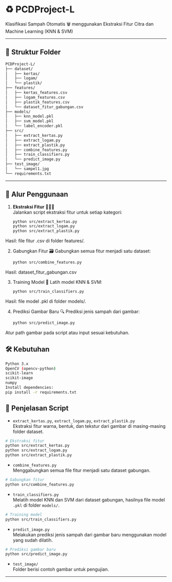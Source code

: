 # ♻️ PCDProject-L

Klasifikasi Sampah Otomatis 🗑️ menggunakan Ekstraksi Fitur Citra dan Machine Learning (KNN & SVM)

---

## 📁 Struktur Folder

```bash
PCDProject-L/
├── dataset/
│   ├── kertas/
│   ├── logam/
│   └── plastik/
├── features/
│   ├── kertas_features.csv
│   ├── logam_features.csv
│   ├── plastik_features.csv
│   └── dataset_fitur_gabungan.csv
├── models/
│   ├── knn_model.pkl
│   ├── svm_model.pkl
│   └── label_encoder.pkl
├── src/
│   ├── extract_kertas.py
│   ├── extract_logam.py
│   ├── extract_plastik.py
│   ├── combine_features.py
│   ├── train_classifiers.py
│   └── predict_image.py
├── test_image/
│   └── sampel1.jpg
└── requirements.txt
```
---

## 🚀 Alur Penggunaan

1. **Ekstraksi Fitur** 🎨🔺🧩  
   Jalankan script ekstraksi fitur untuk setiap kategori:
   ```sh
   python src/extract_kertas.py
   python src/extract_logam.py
   python src/extract_plastik.py
   ```
Hasil: file fitur .csv di folder features/.

2. Gabungkan Fitur 🗃️
Gabungkan semua fitur menjadi satu dataset:
    ```sh
    python src/combine_features.py
Hasil: dataset_fitur_gabungan.csv

3. Training Model 🤖
Latih model KNN & SVM:
     ```sh
    python src/train_classifiers.py
Hasil: file model .pkl di folder models/.

4. Prediksi Gambar Baru 🔍
Prediksi jenis sampah dari gambar:
     ```sh
    python src/predict_image.py
Atur path gambar pada script atau input sesuai kebutuhan.

## 🛠️ Kebutuhan
```bash
Python 3.x
OpenCV (opencv-python)
scikit-learn
scikit-image
numpy
Install dependencies:
pip install -r requirements.txt
```
## 📜 Penjelasan Script

- `extract_kertas.py`, `extract_logam.py`, `extract_plastik.py`  
  Ekstraksi fitur warna, bentuk, dan tekstur dari gambar di masing-masing folder dataset.
```sh
# Ekstraksi fitur
python src/extract_kertas.py
python src/extract_logam.py
python src/extract_plastik.py
```

- `combine_features.py`  
  Menggabungkan semua file fitur menjadi satu dataset gabungan.
```sh
# Gabungkan fitur
python src/combine_features.py
```

- `train_classifiers.py`  
  Melatih model KNN dan SVM dari dataset gabungan, hasilnya file model `.pkl` di folder `models/`.
```sh
# Training model
python src/train_classifiers.py
```
- `predict_image.py`  
  Melakukan prediksi jenis sampah dari gambar baru menggunakan model yang sudah dilatih.
```sh
# Prediksi gambar baru
python src/predict_image.py
```
- `test_image/`  
  Folder berisi contoh gambar untuk pengujian.

---

